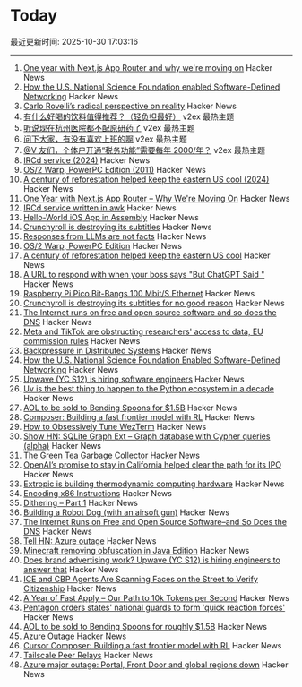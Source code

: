 # Today

最近更新时间: 2025-10-30 17:03:16

--- 
1. [One year with Next.js App Router and why we're moving on](https://paperclover.net/blog/webdev/one-year-next-app-router) Hacker News
2. [How the U.S. National Science Foundation enabled Software-Defined Networking](https://cacm.acm.org/federal-funding-of-academic-research/how-the-u-s-national-science-foundation-enabled-software-defined-networking/) Hacker News
3. [Carlo Rovelli’s radical perspective on reality](https://www.quantamagazine.org/carlo-rovellis-radical-perspective-on-reality-20251029/) Hacker News
4. [有什么好喝的饮料值得推荐？（轻负担最好）](https://www.v2ex.com/t/1169345) v2ex 最热主题
5. [听说现在杭州医院都不配原研药了](https://www.v2ex.com/t/1169305) v2ex 最热主题
6. [问下大家，有没有喜欢上班的啊](https://www.v2ex.com/t/1169301) v2ex 最热主题
7. [@V 友们，个体户开通“税务功能”需要每年 2000/年？](https://www.v2ex.com/t/1169289) v2ex 最热主题
8. [IRCd service (2024)](https://example.fi/blog/ircd.html) Hacker News
9. [OS/2 Warp, PowerPC Edition (2011)](https://www.os2museum.com/wp/os2-history/os2-warp-powerpc-edition/) Hacker News
10. [A century of reforestation helped keep the eastern US cool (2024)](https://news.agu.org/press-release/a-century-of-reforestation-helped-keep-the-eastern-us-cool/) Hacker News
11. [One Year with Next.js App Router – Why We're Moving On](https://paperclover.net/blog/webdev/one-year-next-app-router) Hacker News
12. [IRCd service written in awk](https://example.fi/blog/ircd.html) Hacker News
13. [Hello-World iOS App in Assembly](https://gist.github.com/nicolas17/966a03ce49f949dd17b0123415ef2e31) Hacker News
14. [Crunchyroll is destroying its subtitles](https://daiz.moe/crunchyroll-is-destroying-its-subtitles-for-no-good-reason/) Hacker News
15. [Responses from LLMs are not facts](https://stopcitingai.com/) Hacker News
16. [OS/2 Warp, PowerPC Edition](https://www.os2museum.com/wp/os2-history/os2-warp-powerpc-edition/) Hacker News
17. [A century of reforestation helped keep the eastern US cool](https://news.agu.org/press-release/a-century-of-reforestation-helped-keep-the-eastern-us-cool/) Hacker News
18. [A URL to respond with when your boss says "But ChatGPT Said "](https://stopcitingai.com/) Hacker News
19. [Raspberry Pi Pico Bit-Bangs 100 Mbit/S Ethernet](https://www.elektormagazine.com/news/rp2350-bit-bangs-100-mbit-ethernet) Hacker News
20. [Crunchyroll is destroying its subtitles for no good reason](https://daiz.moe/crunchyroll-is-destroying-its-subtitles-for-no-good-reason/) Hacker News
21. [The Internet runs on free and open source software and so does the DNS](https://www.icann.org/en/blogs/details/the-internet-runs-on-free-and-open-source-softwareand-so-does-the-dns-23-10-2025-en) Hacker News
22. [Meta and TikTok are obstructing researchers' access to data, EU commission rules](https://www.science.org/content/article/meta-and-tiktok-are-obstructing-researchers-access-data-european-commission-rules) Hacker News
23. [Backpressure in Distributed Systems](https://blog.pranshu-raj.me/posts/backpressure/) Hacker News
24. [How the U.S. National Science Foundation Enabled Software-Defined Networking](https://cacm.acm.org/federal-funding-of-academic-research/how-the-u-s-national-science-foundation-enabled-software-defined-networking/) Hacker News
25. [Upwave (YC S12) is hiring software engineers](https://www.upwave.com/job/8228849002/) Hacker News
26. [Uv is the best thing to happen to the Python ecosystem in a decade](https://emily.space/posts/251023-uv) Hacker News
27. [AOL to be sold to Bending Spoons for $1.5B](https://www.axios.com/2025/10/29/aol-bending-spoons-deal) Hacker News
28. [Composer: Building a fast frontier model with RL](https://cursor.com/blog/composer) Hacker News
29. [How to Obsessively Tune WezTerm](https://rashil2000.me/blogs/tune-wezterm) Hacker News
30. [Show HN: SQLite Graph Ext – Graph database with Cypher queries (alpha)](https://github.com/agentflare-ai/sqlite-graph) Hacker News
31. [The Green Tea Garbage Collector](https://go.dev/blog/greenteagc) Hacker News
32. [OpenAI’s promise to stay in California helped clear the path for its IPO](https://www.wsj.com/tech/ai/openais-promise-to-stay-in-california-helped-clear-the-path-for-its-ipo-3af1c31c) Hacker News
33. [Extropic is building thermodynamic computing hardware](https://extropic.ai/) Hacker News
34. [Encoding x86 Instructions](https://www-user.tu-chemnitz.de/~heha/hs/chm/x86.chm/x86.htm) Hacker News
35. [Dithering – Part 1](https://visualrambling.space/dithering-part-1/) Hacker News
36. [Building a Robot Dog (with an airsoft gun)](https://erikschluntz.com/hardware/2025/10/26/robot-dog.html) Hacker News
37. [The Internet Runs on Free and Open Source Software–and So Does the DNS](https://www.icann.org/en/blogs/details/the-internet-runs-on-free-and-open-source-softwareand-so-does-the-dns-23-10-2025-en) Hacker News
38. [Tell HN: Azure outage](https://news.ycombinator.com/item?id=45748661) Hacker News
39. [Minecraft removing obfuscation in Java Edition](https://www.minecraft.net/en-us/article/removing-obfuscation-in-java-edition) Hacker News
40. [Does brand advertising work? Upwave (YC S12) is hiring engineers to answer that](https://www.upwave.com/job/8228849002/) Hacker News
41. [ICE and CBP Agents Are Scanning Faces on the Street to Verify Citizenship](https://www.404media.co/ice-and-cbp-agents-are-scanning-peoples-faces-on-the-street-to-verify-citizenship/) Hacker News
42. [A Year of Fast Apply – Our Path to 10k Tokens per Second](https://www.relace.ai/blog/relace-apply-3) Hacker News
43. [Pentagon orders states' national guards to form 'quick reaction forces'](https://www.theguardian.com/us-news/2025/oct/29/pentagon-memo-quick-reaction-forces) Hacker News
44. [AOL to be sold to Bending Spoons for roughly $1.5B](https://www.axios.com/2025/10/29/aol-bending-spoons-deal) Hacker News
45. [Azure Outage](https://news.ycombinator.com/item?id=45748799) Hacker News
46. [Cursor Composer: Building a fast frontier model with RL](https://cursor.com/blog/composer) Hacker News
47. [Tailscale Peer Relays](https://tailscale.com/blog/peer-relays-beta) Hacker News
48. [Azure major outage: Portal, Front Door and global regions down](https://news.ycombinator.com/item?id=45748756) Hacker News
